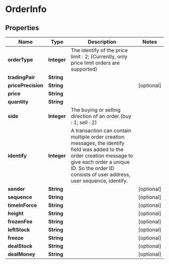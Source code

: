 
# OrderInfo

## Properties
Name | Type | Description | Notes
------------ | ------------- | ------------- | -------------
**orderType** | **Integer** | The identify of the price limit : 2; (Currently, only price limit orders are supported) | 
**tradingPair** | **String** |  | 
**pricePrecision** | **String** |  |  [optional]
**price** | **String** |  | 
**quantity** | **String** |  | 
**side** | **Integer** | The buying or selling direction of an order.(buy : 1; sell : 2) | 
**identify** | **Integer** | A transaction can contain multiple order creation messages, the identify field was added to the order creation message to give each order a unique ID. So the order ID consists of user address, user sequence, identify. | 
**sender** | **String** |  |  [optional]
**sequence** | **String** |  |  [optional]
**timeInForce** | **String** |  |  [optional]
**height** | **String** |  |  [optional]
**frozenFee** | **String** |  |  [optional]
**leftStock** | **String** |  |  [optional]
**freeze** | **String** |  |  [optional]
**dealStock** | **String** |  |  [optional]
**dealMoney** | **String** |  |  [optional]



